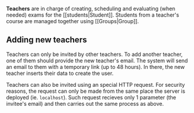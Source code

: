 **Teachers** are in charge of creating, scheduling and evaluating (when needed) exams for the [[students|Student]]. Students from a teacher's course are managed together using [[Groups|Group]].

## Adding new teachers
Teachers can only be invited by other teachers. To add another teacher, one of them should provide the new teacher's email. The system will send an email to them with a temporary link (up to 48 hours). In there, the new teacher inserts their data to create the user.

Teachers can also be invited using an special HTTP request. For security reasons, the request can only be made from the same place the server is deployed (ie. `localhost`). Such request recieves only 1 parameter (the invitee's email) and then carries out the same process as above.
